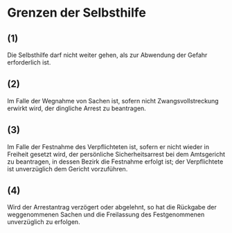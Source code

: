 # Grenzen der Selbsthilfe



## (1)

 Die Selbsthilfe darf nicht weiter gehen, als zur Abwendung der Gefahr erforderlich ist.

## (2)

 Im Falle der Wegnahme von Sachen ist, sofern nicht Zwangsvollstreckung erwirkt wird, der dingliche Arrest zu beantragen.

## (3)

 Im Falle der Festnahme des Verpflichteten ist, sofern er nicht wieder in Freiheit gesetzt wird, der persönliche Sicherheitsarrest bei dem Amtsgericht zu beantragen, in dessen Bezirk die Festnahme erfolgt ist; der Verpflichtete ist unverzüglich dem Gericht vorzuführen.

## (4)

 Wird der Arrestantrag verzögert oder abgelehnt, so hat die Rückgabe der weggenommenen Sachen und die Freilassung des Festgenommenen unverzüglich zu erfolgen. 


